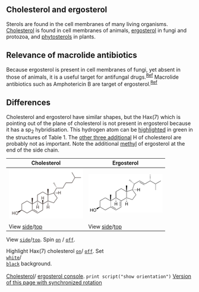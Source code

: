 ## Cholesterol and ergosterol

Sterols are found in the cell membranes of many living organisms. [Cholesterol](https://en.wikipedia.org/wiki/Cholesterol) is found in cell membranes of animals, [ergosterol](https://en.wikipedia.org/wiki/Ergosterol) in fungi and protozoa, and [phytosterols](https://en.wikipedia.org/wiki/Phytosterol) in plants.

## Relevance of macrolide antibiotics

Because ergosterol is present in cell membranes of fungi, yet absent in those of animals, it is a useful target for antifungal drugs.<sup>[Ref](https://en.wikipedia.org/wiki/Ergosterol#Target_for_antifungal_drugs)</sup> Macrolide antibiotics such as Amphotericin B are target of ergosterol.<sup>[Ref](https://academic.oup.com/jac/article/49/suppl_1/7/2473430)</sup>

## Differences

Cholesterol and ergosterol have similar shapes, but the Hax(7) which is pointing out of the plane of cholesterol is not present in ergosterol because it has a sp<sub>2</sub> hybridisation. This hydrogen atom can be <a href='javascript:jmolScript("select atomno = 41;color [0,255,0]", "A")'>highlighted</a> in green in the structures of Table 1. The <a href='javascript:jmolScript("select atomno = 30, atomno = 48, atomno = 50;color [0,127,127]", "A")'>other three additional</a> H of cholesterol are probably not as important. Note the additional <a href='javascript:jmolScript("select atomno = 65, atomno = 66, atomno = 67;color [127,127,0]", "B")'>methyl</a> of ergosterol at the end of the side chain.

<script type="text/javascript" src="src/JSmol.min.js"></script>
<script type="text/javascript">
Cholest = {
    script: "set antialiasDisplay true;load $cholesterol;cartoon on;color cartoon structure;;rotate z 118.48; rotate y 117.66; rotate z -47.64;",
    width:350,      
    j2sPath: "src/j2s",   
    disableJ2SLoadMonitor: false,
    isableInitialConsole: true
}
Ergost = {
    script: "set antialiasDisplay true;load $ergosterol;cartoon on;color cartoon structure;;rotate z 118.48; rotate y 117.66; rotate z -47.64;",
    width:350,      
    j2sPath: "src/j2s",   
    disableJ2SLoadMonitor: false,
    isableInitialConsole: true
}
document.getElementById("info").reset()
function sync() {
 var syncing = document.getElementById("drive").checked
 var s = (syncing ? "sync * on;sync * \"set syncMouse TRUE\"": "sync * off")
 //jmolScript(s, "A");
 Jmol.script(JmolAppletA,s);
}
</script>

|Cholesterol|Ergosterol|
|----------|-----------|
| <center><img src="data/Cholesterol_2D.svg.png" alt="cholesterol" width="200" /></center> | <center><img src="data/Ergosterol_2D.svg.png" alt="ergosterol" width="200" /></center>  |
| <script>Jmol.getApplet("JmolAppletA",Cholest);</script> | <script>Jmol.getApplet("JmolAppletB",Ergost);</script> |
| View <a href='javascript:Jmol.script("JmolAppletA","reset; rotate z 33.34; rotate y 125.99; rotate z -67.45;select atomno = 41;color [0,255,0]")'>side</a>/<a href='javascript:Jmol.script("JmolAppletA","reset;rotate z 118.48; rotate y 117.66; rotate z -47.64;select atomno = 41;color [0,255,0]")'>top</a> | View <a href='javascript:Jmol.script("JmolAppletB","reset; rotate z -179.67; rotate y 93.62; rotate z -93.8;")'>side</a>/<a href='javascript:Jmol.script("JmolAppletB","reset; rotate z -113.86; rotate y 135.11; rotate z -93.93;")'>top</a> |
View <code><a href='javascript:Jmol.script("JmolAppletA","reset; rotate z 33.34; rotate y 125.99; rotate z -67.45;select atomno = 41;color [0,255,0]");javascript:Jmol.script("JmolAppletB","reset; rotate z -179.67; rotate y 93.62; rotate z -93.8;")'>side</a></code>/<code><a href='javascript:jmolScript("reset;rotate z 118.48; rotate y 117.66; rotate z -47.64;select atomno = 41;color [0,255,0]", "A");javascript:Jmol.script("JmolAppletB","reset; rotate z -113.86; rotate y 135.11; rotate z -93.93;")'>top</a></code>.
Spin
<code><a href='Jmol.script("JmolAppletA","spin on");javascript:Jmol.script("JmolAppletB","spin on")'>on</a></code> /
<code><a href='javascript:script("JmolAppletA","spin off");javascript:script("JmolAppletB","spin off")'>off</a></code>.

Highlight Hax(7) cholesterol <code><a href='javascript:Jmol.script("JmolAppletA","select atomno = 41;color [0,255,0]")'>on</a></code>/
<code><a href='javascript:Jmol.script("JmolAppletA","select atomno = 41;color [255,255,255]")'>off</a></code>.
Set
<code><a href='javascript:Jmol.script("JmolAppletA","script APPLET * \"background white\"")'> white</a></code>/
<code><a href='javascript:Jmol.script("JmolAppletA","script APPLET * \"background black\"")'> black</a></code> background.
<br><br>
<a href='javascript:Jmol.script("JmolAppletA","console")'>Cholesterol</a>/
<a href='javascript:Jmol.script("JmolAppletB","console")'>ergosterol console</a>.
<code>print script("show orientation")</code>
[Version of this page with synchronized rotation](page2.html)
